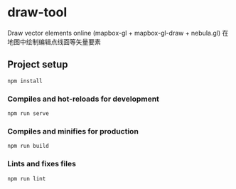 # draw-tool
Draw vector elements online (mapbox-gl + mapbox-gl-draw + nebula.gl)
在地图中绘制编辑点线面等矢量要素

## Project setup
```
npm install
```

### Compiles and hot-reloads for development
```
npm run serve
```

### Compiles and minifies for production
```
npm run build
```

### Lints and fixes files
```
npm run lint
```
